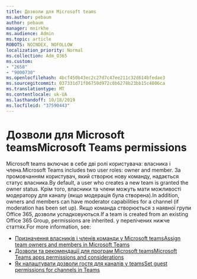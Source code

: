 ```yaml
---
title: Дозволи для Microsoft teams
ms.author: pebaum
author: pebaum
manager: mnirkhe
ms.audience: Admin
ms.topic: article
ROBOTS: NOINDEX, NOFOLLOW
localization_priority: Normal
ms.collection: Adm_O365
ms.custom:
- "2658"
- "9000730"
ms.openlocfilehash: 4bcf450b43ec2c27d7c47ee211c32d614bfedae3
ms.sourcegitcommit: 037331d71f06750d972c0b6278b23bb15c4806ca
ms.translationtype: MT
ms.contentlocale: uk-UA
ms.lasthandoff: 10/18/2019
ms.locfileid: "37590443"
---
```

# <a name="microsoft-teams-permissions"></a><span data-ttu-id="81d33-102">Дозволи для Microsoft teams</span><span class="sxs-lookup"><span data-stu-id="81d33-102">Microsoft Teams permissions</span></span>

<span data-ttu-id="81d33-103">Microsoft teams включає в себе дві ролі користувача: власника і члена.</span><span class="sxs-lookup"><span data-stu-id="81d33-103">Microsoft Teams includes two user roles: owner and member.</span></span> <span data-ttu-id="81d33-104">За промовчанням користувач, який створює нову команду, надається статус власника.</span><span class="sxs-lookup"><span data-stu-id="81d33-104">By default, a user who creates a new team is granted the owner status.</span></span> <span data-ttu-id="81d33-105">Крім того, власники та члени можуть мати можливості модератору для каналу (якщо модерація була створена).</span><span class="sxs-lookup"><span data-stu-id="81d33-105">In addition, owners and members can have moderator capabilities for a channel (if moderation has been set up).</span></span> <span data-ttu-id="81d33-106">Якщо команда створюється з наявної групи Office 365, дозволи успадковуються.</span><span class="sxs-lookup"><span data-stu-id="81d33-106">If a team is created from an existing Office 365 Group, permissions are inherited.</span></span> <span data-ttu-id="81d33-107">у перелічених нижче статтях.</span><span class="sxs-lookup"><span data-stu-id="81d33-107">For more information, see:</span></span>

- [<span data-ttu-id="81d33-108">Призначення власників і членів команди у Microsoft teams</span><span class="sxs-lookup"><span data-stu-id="81d33-108">Assign team owners and members in Microsoft Teams</span></span>](https://docs.microsoft.com/microsoftteams/assign-roles-permissions)
- [<span data-ttu-id="81d33-109">Дозволи та рекомендації для програм Microsoft teams</span><span class="sxs-lookup"><span data-stu-id="81d33-109">Microsoft Teams apps permissions and considerations</span></span>](https://docs.microsoft.com/microsoftteams/app-permissions)
- [<span data-ttu-id="81d33-110">Як налаштувати дозволи гостя для каналів у teams</span><span class="sxs-lookup"><span data-stu-id="81d33-110">Set guest permissions for channels in Teams</span></span>](https://support.office.com/article/4756c468-2746-4bfd-a582-736d55fcc169)
